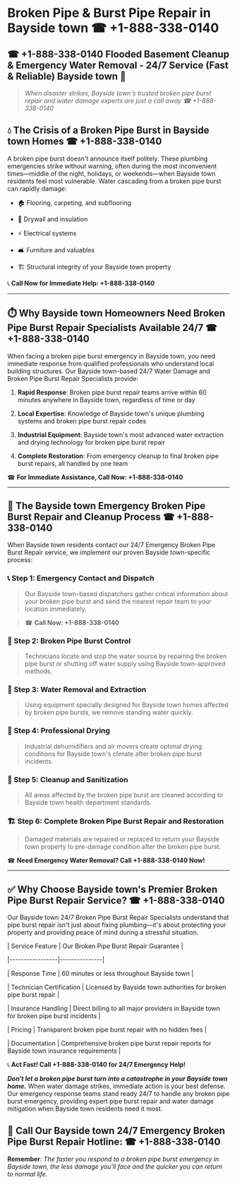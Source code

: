 # Broken Pipe & Burst Pipe Repair in Bayside town ☎ +1-888-338-0140  
## ☎ +1-888-338-0140 Flooded Basement Cleanup & Emergency Water Removal - 24/7 Service (Fast & Reliable) Bayside town 🚨  

> *When disaster strikes, Bayside town's trusted broken pipe burst repair and water damage experts are just a call away ☎ +1-888-338-0140*  

## 💧 The Crisis of a Broken Pipe Burst in Bayside town Homes ☎ +1-888-338-0140  

A broken pipe burst doesn't announce itself politely. These plumbing emergencies strike without warning, often during the most inconvenient times—middle of the night, holidays, or weekends—when Bayside town residents feel most vulnerable. Water cascading from a broken pipe burst can rapidly damage:  

* 🏠 Flooring, carpeting, and subflooring  
* 🧱 Drywall and insulation  
* ⚡ Electrical systems  
* 🛋️ Furniture and valuables  
* 🏗️ Structural integrity of your Bayside town property  

📞 **Call Now for Immediate Help: +1-888-338-0140**  

---  

## ⏱️ Why Bayside town Homeowners Need Broken Pipe Burst Repair Specialists Available 24/7 ☎ +1-888-338-0140  

When facing a broken pipe burst emergency in Bayside town, you need immediate response from qualified professionals who understand local building structures. Our Bayside town-based 24/7 Water Damage and Broken Pipe Burst Repair Specialists provide:  

1. **Rapid Response**: Broken pipe burst repair teams arrive within 60 minutes anywhere in Bayside town, regardless of time or day  
2. **Local Expertise**: Knowledge of Bayside town's unique plumbing systems and broken pipe burst repair codes  
3. **Industrial Equipment**: Bayside town's most advanced water extraction and drying technology for broken pipe burst repair  
4. **Complete Restoration**: From emergency cleanup to final broken pipe burst repairs, all handled by one team  

☎ **For Immediate Assistance, Call Now: +1-888-338-0140**  

---  

## 🔧 The Bayside town Emergency Broken Pipe Burst Repair and Cleanup Process ☎ +1-888-338-0140  

When Bayside town residents contact our 24/7 Emergency Broken Pipe Burst Repair service, we implement our proven Bayside town-specific process:  

### 📞 Step 1: Emergency Contact and Dispatch  
> Our Bayside town-based dispatchers gather critical information about your broken pipe burst and send the nearest repair team to your location immediately.  
> ☎ **Call Now: +1-888-338-0140**  

### 🚿 Step 2: Broken Pipe Burst Control  
> Technicians locate and stop the water source by repairing the broken pipe burst or shutting off water supply using Bayside town-approved methods.  

### 🌊 Step 3: Water Removal and Extraction  
> Using equipment specially designed for Bayside town homes affected by broken pipe bursts, we remove standing water quickly.  

### 💨 Step 4: Professional Drying  
> Industrial dehumidifiers and air movers create optimal drying conditions for Bayside town's climate after broken pipe burst incidents.  

### 🧼 Step 5: Cleanup and Sanitization  
> All areas affected by the broken pipe burst are cleaned according to Bayside town health department standards.  

### 🏗️ Step 6: Complete Broken Pipe Burst Repair and Restoration  
> Damaged materials are repaired or replaced to return your Bayside town property to pre-damage condition after the broken pipe burst.  

☎ **Need Emergency Water Removal? Call +1-888-338-0140 Now!**  

---  

## ✅ Why Choose Bayside town's Premier Broken Pipe Burst Repair Service? ☎ +1-888-338-0140  

Our Bayside town 24/7 Broken Pipe Burst Repair Specialists understand that pipe burst repair isn't just about fixing plumbing—it's about protecting your property and providing peace of mind during a stressful situation.  

| Service Feature | Our Broken Pipe Burst Repair Guarantee |  
|-----------------|---------------|  
| Response Time | 60 minutes or less throughout Bayside town |  
| Technician Certification | Licensed by Bayside town authorities for broken pipe burst repair |  
| Insurance Handling | Direct billing to all major providers in Bayside town for broken pipe burst incidents |  
| Pricing | Transparent broken pipe burst repair with no hidden fees |  
| Documentation | Comprehensive broken pipe burst repair reports for Bayside town insurance requirements |  

📞 **Act Fast! Call +1-888-338-0140 for 24/7 Emergency Help!**  

***Don't let a broken pipe burst turn into a catastrophe in your Bayside town home.*** When water damage strikes, immediate action is your best defense. Our emergency response teams stand ready 24/7 to handle any broken pipe burst emergency, providing expert pipe burst repair and water damage mitigation when Bayside town residents need it most.  

## 📱 Call Our Bayside town 24/7 Emergency Broken Pipe Burst Repair Hotline: ☎ +1-888-338-0140  

**Remember**: *The faster you respond to a broken pipe burst emergency in Bayside town, the less damage you'll face and the quicker you can return to normal life.*